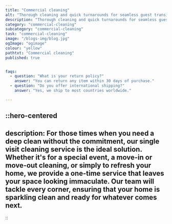 ```yaml
---
title: "Commercial cleaning"
alt: "Thorough cleaning and quick turnarounds for seamless guest transitions"
description: "Thorough cleaning and quick turnarounds for seamless guest transitions"
category: "commercial-cleaning"
subcategory: "commercial-cleaning"
task: "commercial-cleaning"
image: "/blogs-img/blog.jpg"
ogImage: "ogimage"
colour: "yellow"
pathtxt: "Commercial cleaning"
published: true


faqs:
  - question: "What is your return policy?"
    answer: "You can return any item within 30 days of purchase."
  - question: "Do you offer international shipping?"
    answer: "Yes, we ship to most countries worldwide."

---
```


::hero-centered
---
description: For those times when you need a deep clean without the commitment, our single visit cleaning service is the ideal solution. Whether it's for a special event, a move-in or move-out cleaning, or simply to refresh your home, we provide a one-time service that leaves your space looking immaculate. Our team will tackle every corner, ensuring that your home is sparkling clean and ready for whatever comes next.
---
::

